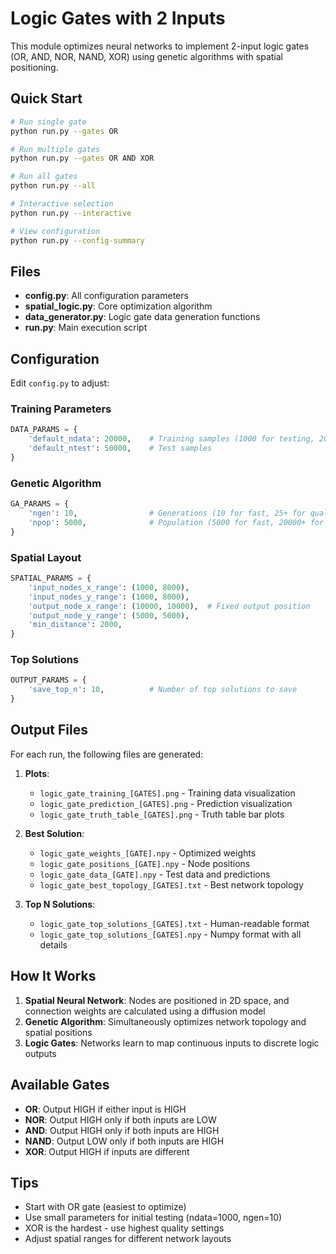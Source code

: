 # Logic Gates with 2 Inputs

This module optimizes neural networks to implement 2-input logic gates (OR, AND, NOR, NAND, XOR) using genetic algorithms with spatial positioning.

## Quick Start

```bash
# Run single gate
python run.py --gates OR

# Run multiple gates
python run.py --gates OR AND XOR

# Run all gates
python run.py --all

# Interactive selection
python run.py --interactive

# View configuration
python run.py --config-summary
```

## Files

- **config.py**: All configuration parameters
- **spatial_logic.py**: Core optimization algorithm
- **data_generator.py**: Logic gate data generation functions
- **run.py**: Main execution script

## Configuration

Edit `config.py` to adjust:

### Training Parameters
```python
DATA_PARAMS = {
    'default_ndata': 20000,    # Training samples (1000 for testing, 20000 for quality)
    'default_ntest': 50000,    # Test samples
}
```

### Genetic Algorithm
```python
GA_PARAMS = {
    'ngen': 10,                # Generations (10 for fast, 25+ for quality)
    'npop': 5000,              # Population (5000 for fast, 20000+ for quality)
}
```

### Spatial Layout
```python
SPATIAL_PARAMS = {
    'input_nodes_x_range': (1000, 8000),
    'input_nodes_y_range': (1000, 8000),
    'output_node_x_range': (10000, 10000),  # Fixed output position
    'output_node_y_range': (5000, 5000),
    'min_distance': 2000,
}
```

### Top Solutions
```python
OUTPUT_PARAMS = {
    'save_top_n': 10,          # Number of top solutions to save
}
```

## Output Files

For each run, the following files are generated:

1. **Plots**:
   - `logic_gate_training_[GATES].png` - Training data visualization
   - `logic_gate_prediction_[GATES].png` - Prediction visualization
   - `logic_gate_truth_table_[GATES].png` - Truth table bar plots

2. **Best Solution**:
   - `logic_gate_weights_[GATE].npy` - Optimized weights
   - `logic_gate_positions_[GATE].npy` - Node positions
   - `logic_gate_data_[GATE].npy` - Test data and predictions
   - `logic_gate_best_topology_[GATES].txt` - Best network topology

3. **Top N Solutions**:
   - `logic_gate_top_solutions_[GATES].txt` - Human-readable format
   - `logic_gate_top_solutions_[GATES].npy` - Numpy format with all details

## How It Works

1. **Spatial Neural Network**: Nodes are positioned in 2D space, and connection weights are calculated using a diffusion model
2. **Genetic Algorithm**: Simultaneously optimizes network topology and spatial positions
3. **Logic Gates**: Networks learn to map continuous inputs to discrete logic outputs

## Available Gates

- **OR**: Output HIGH if either input is HIGH
- **NOR**: Output HIGH only if both inputs are LOW
- **AND**: Output HIGH only if both inputs are HIGH
- **NAND**: Output LOW only if both inputs are HIGH
- **XOR**: Output HIGH if inputs are different

## Tips

- Start with OR gate (easiest to optimize)
- Use small parameters for initial testing (ndata=1000, ngen=10)
- XOR is the hardest - use highest quality settings
- Adjust spatial ranges for different network layouts
